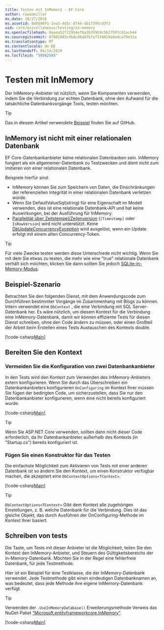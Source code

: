 ```yaml
---
title: Testen mit InMemory - EF Core
author: rowanmiller
ms.date: 10/27/2016
ms.assetid: 0d0590f1-1ea3-4d5c-8f44-db17395cd3f3
uid: core/miscellaneous/testing/in-memory
ms.openlocfilehash: 8aaea52f22954ef6a2b7d9b9c5627597c61ac644
ms.sourcegitcommit: 8f801993c9b8cd8a8fbfa7134818a8edca79e31a
ms.translationtype: MT
ms.contentlocale: de-DE
ms.lasthandoff: 04/14/2019
ms.locfileid: "59562545"
---
```

# <a name="testing-with-inmemory"></a>Testen mit InMemory

Der InMemory-Anbieter ist nützlich, wenn Sie Komponenten verwenden, indem Sie die Verbindung zur echten Datenbank, ohne den Aufwand für die tatsächliche Datenbankvorgänge Tools, testen möchten.

> [!TIP]  
> Das in diesem Artikel verwendete [Beispiel](https://github.com/aspnet/EntityFramework.Docs/tree/master/samples/core/Miscellaneous/Testing) finden Sie auf GitHub.

## <a name="inmemory-is-not-a-relational-database"></a>InMemory ist nicht mit einer relationalen Datenbank

EF Core-Datenbankanbieter keine relationalen Datenbanken sein. InMemory fungiert als ein allgemeiner-Datenbank zu Testzwecken und dient nicht zum imitieren von einer relationalen Datenbank.

Beispiele hierfür sind:

* InMemory können Sie zum Speichern von Daten, die Einschränkungen der referenziellen Integrität in einer relationalen Datenbank verletzen würde.
* Wenn Sie DefaultValueSql(string) für eine Eigenschaft im Modell verwenden, dies ist eine relationale Datenbank-API und hat keine Auswirkungen, bei der Ausführung für InMemory.
* [Parallelität über Zeitstempel/Zeilenversion](xref:core/modeling/concurrency#timestamprow-version) (`[Timestamp]` oder `IsRowVersion`) wird nicht unterstützt. Keine [DbUpdateConcurrencyException](https://docs.microsoft.com/dotnet/api/microsoft.entityframeworkcore.dbupdateconcurrencyexception) wird ausgelöst, wenn ein Update erfolgt mit einem alten Concurrency-Token.

> [!TIP]  
> Für viele Zwecke testen werden diese Unterschiede nicht wichtig. Wenn Sie mit dem Sie etwas zu testen, die mehr wie eine "true" relationale Datenbank verhält sich möchten, klicken Sie dann sollten Sie jedoch [SQLite-in-Memory-Modus](sqlite.md).

## <a name="example-testing-scenario"></a>Beispiel-Szenario

Betrachten Sie den folgenden Dienst, mit dem Anwendungscode zum Durchführen bestimmter Vorgänge im Zusammenhang mit Blogs zu können. Intern verwendet eine `DbContext` , die eine Verbindung mit SQL Server-Datenbank her. Es wäre nützlich, um diesem Kontext für die Verbindung eine InMemory-Datenbank, damit wir können effiziente Tests für diesen Dienst schreiben, ohne den Code ändern zu müssen, oder einen Großteil der Arbeit beim Erstellen eines Tests Austauschen des Kontexts double.

[!code-csharp[Main](../../../../samples/core/Miscellaneous/Testing/BusinessLogic/BlogService.cs)]

## <a name="get-your-context-ready"></a>Bereiten Sie den Kontext

### <a name="avoid-configuring-two-database-providers"></a>Vermeiden Sie die Konfiguration von zwei Datenbankanbieter

In den Tests wird den Kontext zum Verwenden des InMemory-Anbieters extern konfigurieren. Wenn Sie durch das Überschreiben ein Datenbankanbieters konfigurieren `OnConfiguring` im Kontext Ihrer müssen Sie fügen der bedingten Code, um sicherzustellen, dass Sie nur den Datenbankanbieter konfigurieren, wenn eine nicht bereits konfiguriert wurde.

[!code-csharp[Main](../../../../samples/core/Miscellaneous/Testing/BusinessLogic/BloggingContext.cs#OnConfiguring)]

> [!TIP]  
> Wenn Sie ASP.NET Core verwenden, sollten dann nicht dieser Code erforderlich, da Ihr Datenbankanbieter außerhalb des Kontexts (in "Startup.cs") bereits konfiguriert ist.

### <a name="add-a-constructor-for-testing"></a>Fügen Sie einen Konstruktor für das Testen

Die einfachste Möglichkeit zum Aktivieren von Tests mit einer anderen Datenbank ist so ändern Sie den Kontext, um einen Konstruktor verfügbar machen, die akzeptiert eine `DbContextOptions<TContext>`.

[!code-csharp[Main](../../../../samples/core/Miscellaneous/Testing/BusinessLogic/BloggingContext.cs#Constructors)]

> [!TIP]  
> `DbContextOptions<TContext>` Gibt dem Kontext alle zugehörigen Einstellungen, z. B. welche Datenbank für die Verbindung. Dies ist das gleiche Objekt, das durch Ausführen der OnConfiguring-Methode im Kontext Ihrer basiert.

## <a name="writing-tests"></a>Schreiben von tests

Die Taste, um Tests mit dieser Anbieter ist die Möglichkeit, teilen Sie den Kontext den InMemory-Anbieter, und Steuern des Gültigkeitsbereichs der in-Memory-Datenbank. Möchten Sie in der Regel eine fehlerfreie Datenbank, für jede Testmethode.

Hier ist ein Beispiel für eine Testklasse, die der InMemory-Datenbank verwendet. Jede Testmethode gibt einen eindeutigen Datenbanknamen an, was bedeutet, dass jede Methode ihre eigene InMemory-Datenbank verfügt.

>[!TIP]
> Verwenden der `.UseInMemoryDatabase()` Erweiterungsmethode Verweis das NuGet-Paket ["Microsoft.entityframeworkcore.InMemory"](https://www.nuget.org/packages/Microsoft.EntityFrameworkCore.InMemory/).

[!code-csharp[Main](../../../../samples/core/Miscellaneous/Testing/TestProject/InMemory/BlogServiceTests.cs)]

